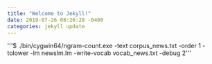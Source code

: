 ```yaml
---
title: "Welcome to Jekyll!"
date: 2019-07-26 08:26:28 -0400
categories: jekyll update
---
```



'''$ ./bin/cygwin64/ngram-count.exe -text corpus_news.txt -order 1 -tolower -lm newslm.lm -write-vocab vocab_news.txt -debug 2'''
